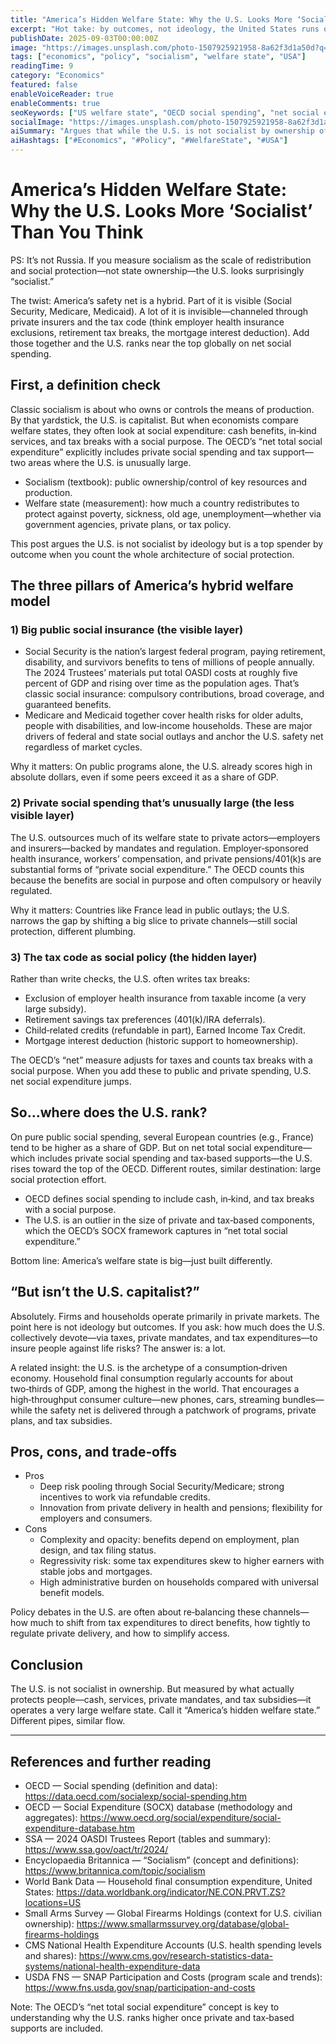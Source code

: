 ```yaml
---
title: "America’s Hidden Welfare State: Why the U.S. Looks More ‘Socialist’ Than You Think"
excerpt: "Hot take: by outcomes, not ideology, the United States runs one of the largest social protection systems on earth—much of it hidden in the tax code and private mandates."
publishDate: 2025-09-03T00:00:00Z
image: "https://images.unsplash.com/photo-1507925921958-8a62f3d1a50d?q=80&auto=format&fit=crop&w=1600&h=900"
tags: ["economics", "policy", "socialism", "welfare state", "USA"]
readingTime: 9
category: "Economics"
featured: false
enableVoiceReader: true
enableComments: true
seoKeywords: ["US welfare state", "OECD social spending", "net social expenditure", "tax expenditures", "Social Security", "Medicare", "consumerism vs capitalism"]
socialImage: "https://images.unsplash.com/photo-1507925921958-8a62f3d1a50d?q=80&auto=format&fit=crop&w=1600&h=900"
aiSummary: "Argues that while the U.S. is not socialist by ownership of production, it operates a massive, hybrid welfare state through public programs, private mandates, and tax expenditures—placing it near the top among OECD countries when measured by net social spending."
aiHashtags: ["#Economics", "#Policy", "#WelfareState", "#USA"]
---
```


# America’s Hidden Welfare State: Why the U.S. Looks More ‘Socialist’ Than You Think

PS: It’s not Russia. If you measure socialism as the scale of redistribution and social protection—not state ownership—the U.S. looks surprisingly “socialist.”

The twist: America’s safety net is a hybrid. Part of it is visible (Social Security, Medicare, Medicaid). A lot of it is invisible—channeled through private insurers and the tax code (think employer health insurance exclusions, retirement tax breaks, the mortgage interest deduction). Add those together and the U.S. ranks near the top globally on net social spending.

## First, a definition check

Classic socialism is about who owns or controls the means of production. By that yardstick, the U.S. is capitalist. But when economists compare welfare states, they often look at social expenditure: cash benefits, in‑kind services, and tax breaks with a social purpose. The OECD’s “net total social expenditure” explicitly includes private social spending and tax support—two areas where the U.S. is unusually large.

- Socialism (textbook): public ownership/control of key resources and production.
- Welfare state (measurement): how much a country redistributes to protect against poverty, sickness, old age, unemployment—whether via government agencies, private plans, or tax policy.

This post argues the U.S. is not socialist by ideology but is a top spender by outcome when you count the whole architecture of social protection.

## The three pillars of America’s hybrid welfare model

### 1) Big public social insurance (the visible layer)

- Social Security is the nation’s largest federal program, paying retirement, disability, and survivors benefits to tens of millions of people annually. The 2024 Trustees’ materials put total OASDI costs at roughly five percent of GDP and rising over time as the population ages. That’s classic social insurance: compulsory contributions, broad coverage, and guaranteed benefits.
- Medicare and Medicaid together cover health risks for older adults, people with disabilities, and low‑income households. These are major drivers of federal and state social outlays and anchor the U.S. safety net regardless of market cycles.

Why it matters: On public programs alone, the U.S. already scores high in absolute dollars, even if some peers exceed it as a share of GDP.

### 2) Private social spending that’s unusually large (the less visible layer)

The U.S. outsources much of its welfare state to private actors—employers and insurers—backed by mandates and regulation. Employer‑sponsored health insurance, workers’ compensation, and private pensions/401(k)s are substantial forms of “private social expenditure.” The OECD counts this because the benefits are social in purpose and often compulsory or heavily regulated.

Why it matters: Countries like France lead in public outlays; the U.S. narrows the gap by shifting a big slice to private channels—still social protection, different plumbing.

### 3) The tax code as social policy (the hidden layer)

Rather than write checks, the U.S. often writes tax breaks:
- Exclusion of employer health insurance from taxable income (a very large subsidy).
- Retirement savings tax preferences (401(k)/IRA deferrals).
- Child‑related credits (refundable in part), Earned Income Tax Credit.
- Mortgage interest deduction (historic support to homeownership).

The OECD’s “net” measure adjusts for taxes and counts tax breaks with a social purpose. When you add these to public and private spending, U.S. net social expenditure jumps.

## So…where does the U.S. rank?

On pure public social spending, several European countries (e.g., France) tend to be higher as a share of GDP. But on net total social expenditure—which includes private social spending and tax‑based supports—the U.S. rises toward the top of the OECD. Different routes, similar destination: large social protection effort.

- OECD defines social spending to include cash, in‑kind, and tax breaks with a social purpose.
- The U.S. is an outlier in the size of private and tax‑based components, which the OECD’s SOCX framework captures in “net total social expenditure.”

Bottom line: America’s welfare state is big—just built differently.

## “But isn’t the U.S. capitalist?”

Absolutely. Firms and households operate primarily in private markets. The point here is not ideology but outcomes. If you ask: how much does the U.S. collectively devote—via taxes, private mandates, and tax expenditures—to insure people against life risks? The answer is: a lot.

A related insight: the U.S. is the archetype of a consumption‑driven economy. Household final consumption regularly accounts for about two‑thirds of GDP, among the highest in the world. That encourages a high‑throughput consumer culture—new phones, cars, streaming bundles—while the safety net is delivered through a patchwork of programs, private plans, and tax subsidies.

## Pros, cons, and trade‑offs

- Pros
  - Deep risk pooling through Social Security/Medicare; strong incentives to work via refundable credits.
  - Innovation from private delivery in health and pensions; flexibility for employers and consumers.
- Cons
  - Complexity and opacity: benefits depend on employment, plan design, and tax filing status.
  - Regressivity risk: some tax expenditures skew to higher earners with stable jobs and mortgages.
  - High administrative burden on households compared with universal benefit models.

Policy debates in the U.S. are often about re‑balancing these channels—how much to shift from tax expenditures to direct benefits, how tightly to regulate private delivery, and how to simplify access.

## Conclusion

The U.S. is not socialist in ownership. But measured by what actually protects people—cash, services, private mandates, and tax subsidies—it operates a very large welfare state. Call it “America’s hidden welfare state.” Different pipes, similar flow.

---

## References and further reading

- OECD — Social spending (definition and data): https://data.oecd.com/socialexp/social-spending.htm
- OECD — Social Expenditure (SOCX) database (methodology and aggregates): https://www.oecd.org/social/expenditure/social-expenditure-database.htm
- SSA — 2024 OASDI Trustees Report (tables and summary): https://www.ssa.gov/oact/tr/2024/
- Encyclopaedia Britannica — “Socialism” (concept and definitions): https://www.britannica.com/topic/socialism
- World Bank Data — Household final consumption expenditure, United States: https://data.worldbank.org/indicator/NE.CON.PRVT.ZS?locations=US
- Small Arms Survey — Global Firearms Holdings (context for U.S. civilian ownership): https://www.smallarmssurvey.org/database/global-firearms-holdings
- CMS National Health Expenditure Accounts (U.S. health spending levels and shares): https://www.cms.gov/research-statistics-data-systems/national-health-expenditure-data
- USDA FNS — SNAP Participation and Costs (program scale and trends): https://www.fns.usda.gov/snap/participation-and-costs

Note: The OECD’s “net total social expenditure” concept is key to understanding why the U.S. ranks higher once private and tax‑based supports are included.